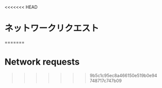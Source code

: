 
<<<<<<< HEAD
# ネットワークリクエスト
=======
# Network requests
>>>>>>> 9b5c1c95ec8a466150e519b0e94748717c747b09

